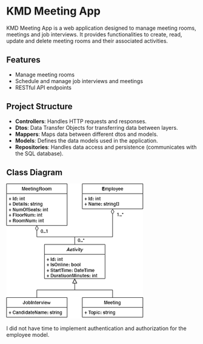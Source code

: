 # KMD Meeting App

KMD Meeting App is a web application designed to manage meeting rooms, meetings and job interviews. It provides functionalities to create, read, update and delete meeting rooms and their associated activities.

## Features

-  Manage meeting rooms
-  Schedule and manage job interviews and meetings
-  RESTful API endpoints

## Project Structure

-  **Controllers**: Handles HTTP requests and responses.
-  **Dtos**: Data Transfer Objects for transferring data between layers.
-  **Mappers**: Maps data between different dtos and models.
-  **Models**: Defines the data models used in the application.
-  **Repositories**: Handles data access and persistence (communicates with the SQL database).

## Class Diagram

![Class Diagram](Class%20diagram.png)

I did not have time to implement authentication and authorization for the employee model.
